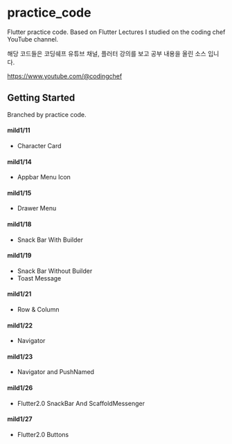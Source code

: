 # practice_code

Flutter practice code.
Based on Flutter Lectures I studied on the coding chef YouTube channel.

해당 코드들은 코딩쉐프 유튜브 채널, 플러터 강의를 보고 공부 내용을 올린 소스 입니다.

https://www.youtube.com/@codingchef

## Getting Started
Branched by practice code.

#### mild1/11 <br>
* Character Card

#### mild1/14 <br>
* Appbar Menu Icon

#### mild1/15 <br>
* Drawer Menu

#### mild1/18 <br>
* Snack Bar With Builder

#### mild1/19 <br>
* Snack Bar Without Builder
* Toast Message

#### mild1/21 <br>
* Row & Column

#### mild1/22 <br>
* Navigator

#### mild1/23 <br>
* Navigator and PushNamed

#### mild1/26 <br>
* Flutter2.0 SnackBar And ScaffoldMessenger

#### mild1/27 <br>
* Flutter2.0 Buttons